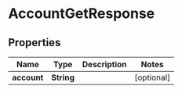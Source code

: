 

# AccountGetResponse

## Properties

Name | Type | Description | Notes
------------ | ------------- | ------------- | -------------
**account** | **String** |  |  [optional]



